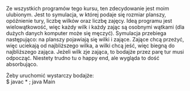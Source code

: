 Ze wszystkich programów tego kursu, ten zdecydowanie jest moim ulubionym. Jest to symulacja, w której podaje się rozmiar planszy, opóźnienie tury, liczbę wilków oraz liczbę zajęcy. Ideą programu jest wielowątkowość, więc każdy wilk i każdy zając są osobnymi wątkami (dla dużych danych komputer może się męczyć). Symulacja przebiega następująco: na planszy pojawiają się wilki i zające. Zające chcą przeżyć, więc uciekają od najbliższego wilka, a wilki chcą jeść, więc biegną do najbliższego zająca. Jeżeli wilk zje zająca, to bodajże przez parę tur musi odpocząć. Niestety trudno tu o happy end, ale wygląda to dość absorbująco. 

Żeby uruchomić wystarczy bodajże:  
$ javac * ; java Main
